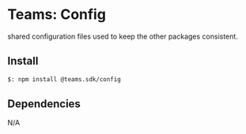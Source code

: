 # Teams: Config

shared configuration files used to keep the other packages consistent.

## Install

```bash
$: npm install @teams.sdk/config
```

## Dependencies

N/A
